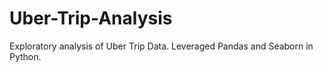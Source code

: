 # Uber-Trip-Analysis
Exploratory analysis of Uber Trip Data. Leveraged Pandas and Seaborn in Python.
